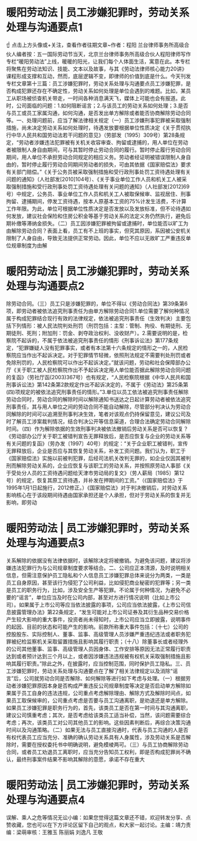 # 暖阳劳动法 | 员工涉嫌犯罪时，劳动关系处理与沟通要点1

☝ 点击上方头像或+关注，查看作者往期文章~作者：程阳 兰台律师事务所高级合伙人编者按：五一国际劳动节当天，北京兰台律师事务所高级合伙人程阳律师写作专栏“暖阳劳动法”上线，暖暖的阳光，让我们每个人体面生活，寓意在此。本专栏将聚焦在劳动法知识、技能、文本以及故事，与其《劳动法律师核心能力20讲》课程形成支撑和互动，然而，底层逻辑不变，即律师的价值到底是什么。今天刊发专栏文章第十三篇：员工涉嫌犯罪时，劳动关系处理与沟通要点员工涉嫌犯罪，是否构成犯罪还存在不确定性，劳动关系如何处理是单位会遇到的难题。比如，某员工从职场被侦查机关带走，一时间各种消息满天飞，媒体上可能也会有报道。此时，公司面临的问题：1.如何阻断谣言；2.与该员工的劳动关系如何处理；3.是否与员工或员工家属沟通，如何沟通，是否发出单方解除或者能否协商解除劳动合同等。一、处理问题前，应当了解法律相关规定（一）员工涉嫌刑事犯罪被采取强制措施，尚未决定劳动关系如何处理时，待遇发放要根据单位性质决定《关于贯彻执行中华人民共和国劳动法若干问题的意见》（劳部发〔1995〕309号）第28条规定，“劳动者涉嫌违法犯罪被有关机关收容审查、拘留或逮捕的，用人单位在劳动者被限制人身自由期间，可与其暂时停止劳动合同的履行。暂时停止履行劳动合同期间，用人单位不承担劳动合同规定的相应义务。劳动者经证明被错误限制人身自由的，暂时停止履行劳动合同期间劳动者的损失，可由其依据《国家赔偿法》要求有关部门赔偿。”《关于公务员被采取强制措施和受行政刑事处罚工资待遇处理有关问题的通知》（人社部发[2010]104号）、《关于事业单位工作人员和机关工人被采取强制措施和受行政刑事处罚工资待遇处理有关问题的通知》（人社部发[2012]69号）中规定，公务员、事业单位工作人员和机关工人被取保候审、监视居住、刑事拘留、逮捕期间，停发工资待遇，按本人原基本工资的75%计发生活费，不计算工作年限。为此，单位可根据单位性质决定是否发放以及发放标准，但不论待遇如何发放，建议社会保险和住房公积金等基于劳动关系的法定义务仍然执行，避免后期补缴等滞纳金损失。（二）员工因涉嫌犯罪被拘留或逮捕时，单位能否以旷工为由解除劳动合同？表面上看，员工有不上班的事实，但究其原因，系因被公安机关限制了人身自由，导致无法提供正常劳动。因此，单位不应以无故旷工严重违反单位规章制度为由解

# 暖阳劳动法 | 员工涉嫌犯罪时，劳动关系处理与沟通要点2

除劳动合同。（三）员工只是涉嫌犯罪的，单位不得以《劳动合同法》第39条第6项，即劳动者被依法追究刑事责任为由单方解除劳动合同1.单位需要了解何种情况属于构成犯罪结合现行有效的法律规定，依法被追究刑事责任（生效判决）主要包括下列情形：被人民法院判处刑罚（刑罚包括：主型：管制、拘役、有期徒刑、无期徒刑、死刑；附加刑：罚金、剥夺政治权利、没收财产）。2.需要说明的是，检察院不起诉的，不属于依法被追究刑事责任的情形《刑事诉讼法》第177条规定，“犯罪嫌疑人没有犯罪事实，或者有本法第十六条规定的情形之一的，人民检察院应当作出不起诉决定。对于犯罪情节轻微，依照刑法规定不需要判处刑罚或者免除刑罚的，人民检察院可以作出不起诉决定。”就该问题，劳动和社会保障部办公厅《关于职工被人民检察院作出不予起诉决定用人单位能否据此解除劳动合同问题的复函》（劳社厅函(2003)367号）也有规定，“人民检察院根据《中华人民共和国刑事诉讼法》第142条第2款规定作出不起诉决定的，不属于《劳动法》第25条第(四)项规定的被依法追究刑事责任的情形。”3.单位以员工依法被追究刑事责任解除劳动合同时，劳动合同的解除时间以解除通知书送达之日起计算劳动者被依法追究刑事责任，其与用人单位之间的劳动合同不能自动解除，尽管部分判决认为劳动合同解除的时间可以追溯至刑事判决生效，笔者对该观点仍持保留意见，建议公司及时了解员工涉案裁判情况，结合判决公开等信息渠道，合理合法确定劳动合同解除时间。（四）作为解除依据的生效刑事判决被依法撤销后劳动关系是否可以恢复？《劳动部办公厅关于职工被错判宣告无罪释放后，是否应恢复与企业的劳动关系等有关问题的复函》（劳办发〔1997〕40号）的规定：“关于企业职工被错判，宣传无罪释放后，企业是否应与其恢复劳动关系，补发工资问题。我们认为，职工于《国家赔偿法》实施以前被判犯罪，后经司法机关改判无罪的，如企业仅因其被判刑而解除劳动关系的，企业应恢复与该职工的劳动关系，并按照原劳动人事部《关于受处分人员的工资待遇问题给天津市劳动局的复文》（劳人薪局〔1985〕第12号）的规定，恢复其原工资待遇，并补发在押期间的工资。”（《国家赔偿法》于1995年1月1日起施行，2012修正。）《国家赔偿法》对于判决撤销后，对劳动关系影响核心在于该段期间待遇由国家承担还是个人承担，但对于劳动关系的恢复并无影响，即劳动

# 暖阳劳动法 | 员工涉嫌犯罪时，劳动关系处理与沟通要点3

关系解除的依据没有法律依据时，该解除决定将被撤销。为避免该问题，建议将涉嫌违法犯罪行为与公司规章制度要求等结合。二、公司应正本清源，及时说明相关信息，但需注意保护员工隐私和个人信息员工涉嫌犯罪总体来说分为两类，一类是员工自身原因，甚至该行为侵犯了公司利益，比如侵犯商业秘密的犯罪等；另一类是员工的职务行为，比如，涉及安全生产等犯罪。不论属于何种情况，为避免不必要的“谣言”，单位应当及时在公司内部，甚至对方进行情况说明（比如上市公司）。如果属于上市公司等应当依法披露的事项，公司应当依法披露，《上市公司信息披露管理办法》第22条规定，“发生可能对上市公司证券及其衍生品种交易价格产生较大影响的重大事件，投资者尚未得知时，上市公司应当立即披露，说明事件的起因、目前的状态和可能产生的影响。前款所称重大事件包括：（十七）公司的控股股东、实际控制人、董事、监事、高级管理人员涉嫌严重违纪违法或者职务犯罪被纪检监察机关采取留置措施且影响其履行职责；（十八）除董事长或者经理外的公司其他董事、监事、高级管理人员因身体、工作安排等原因无法正常履行职责达到或者预计达到三个月以上，或者因涉嫌违法违规被有权机关采取强制措施且影响其履行职责。”除此之外，在披露时，应当控制范围，同时保护员工隐私。三、员工涉嫌犯罪时，劳动关系处理与沟通要点在了解了相关法律规定以及消除“谣言”后，公司就劳动合同是否解除、如何解除等进行如下考虑与处理。（一）根据劳动者涉嫌犯罪原因本身是否构成严重违反公司规章制度等决定是否启动单方解除如果属于员工自身的违法违规，公司重点考虑解除理由、解除方式及解除时间点，如果员工取保候审的，公司重点考虑是否要与员工沟通离职，是劝退还是单方解除。如果员工涉嫌犯罪是职务行为的，首先，该类员工是否在第一时间与其沟通离职，建议公司慎重考虑；其次，是否考虑给该类员工适当补偿，当然，该问题需要综合考虑；再次，该类员工对公司其他员工的影响。这些因素判断后，再综合决策沟通时间以及沟通策略。（二）如果无法与员工直接沟通时，代表与员工沟通的人是否有权代表员工应当充分、准确的确认劳动关系具有人身属性，涉及劳动关系是否解除时，需要在授权委托书中明确说明，避免模棱两可。（三）与员工协商解除劳动合同，或者员工劝退员工离职时，应当充分告知员工权利，即是否构成犯罪尚不确认，最终刑事案件结果不影响其解除的意愿，承诺不存在重大

# 暖阳劳动法 | 员工涉嫌犯罪时，劳动关系处理与沟通要点4

误解、乘人之危等情况无讼小编：如果您觉得这篇文章还不错，欢迎转发分享、点赞收藏，您也可以在下方评论区留下自己的观点，和大家一起讨论。主编：靖力责编：梁萌审核：王雅玉 陈丽娟 刘逸凡 王敬

